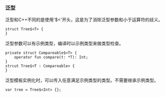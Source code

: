 ### 泛型
泛型和C++不同的是使用'$<'开头，这是为了消除泛型参数和小于运算符的歧义。
```
struct Tree$<T> {
}
```
泛型参数可以有示例类型，编译时以示例类型来做类型检查。
```
private struct Compareable$<T> {
    operator fun compare(t: *T): Int;
}
strcut Tree$<T : Compareable> {
}
```
泛型模板实例化时，可以传入任意满足示例类型的类型。不需要继承示例类型。
```
var tree = Tree$<Int> {};
```
